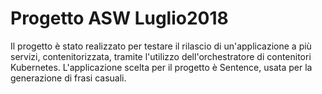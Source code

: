 # Progetto ASW Luglio2018

Il progetto è stato realizzato per testare il rilascio di un'applicazione a più servizi, contenitorizzata, tramite l'utilizzo dell'orchestratore di contenitori Kubernetes. L'applicazione scelta per il progetto è Sentence, usata per la generazione di frasi casuali.
